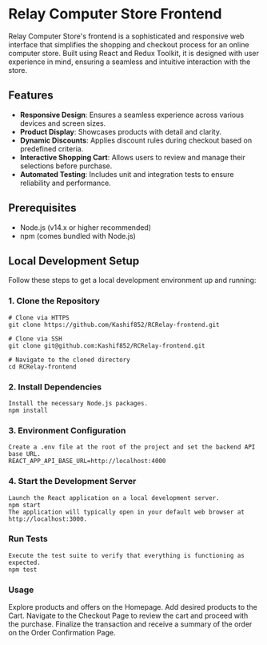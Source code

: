 # Relay Computer Store Frontend

Relay Computer Store's frontend is a sophisticated and responsive web interface that simplifies the shopping and checkout process for an online computer store. Built using React and Redux Toolkit, it is designed with user experience in mind, ensuring a seamless and intuitive interaction with the store.

## Features

- **Responsive Design**: Ensures a seamless experience across various devices and screen sizes.
- **Product Display**: Showcases products with detail and clarity.
- **Dynamic Discounts**: Applies discount rules during checkout based on predefined criteria.
- **Interactive Shopping Cart**: Allows users to review and manage their selections before purchase.
- **Automated Testing**: Includes unit and integration tests to ensure reliability and performance.

## Prerequisites

- Node.js (v14.x or higher recommended)
- npm (comes bundled with Node.js)

## Local Development Setup

Follow these steps to get a local development environment up and running:

### 1. Clone the Repository

    # Clone via HTTPS
    git clone https://github.com/Kashif852/RCRelay-frontend.git

    # Clone via SSH
    git clone git@github.com:Kashif852/RCRelay-frontend.git

    # Navigate to the cloned directory
    cd RCRelay-frontend

### 2. Install Dependencies
    Install the necessary Node.js packages.
    npm install

### 3. Environment Configuration
    Create a .env file at the root of the project and set the backend API base URL.
    REACT_APP_API_BASE_URL=http://localhost:4000

### 4. Start the Development Server
    Launch the React application on a local development server.
    npm start
    The application will typically open in your default web browser at http://localhost:3000.

### Run Tests
    Execute the test suite to verify that everything is functioning as expected.
    npm test

### Usage
Explore products and offers on the Homepage.
Add desired products to the Cart.
Navigate to the Checkout Page to review the cart and proceed with the purchase.
Finalize the transaction and receive a summary of the order on the Order Confirmation Page.
